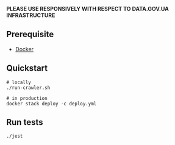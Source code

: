**PLEASE USE RESPONSIVELY WITH RESPECT TO DATA.GOV.UA INFRASTRUCTURE**

## Prerequisite
* [Docker](https://www.docker.com/products/docker)

## Quickstart

```
# locally
./run-crawler.sh

# in production
docker stack deploy -c deploy.yml
```

## Run tests

```
./jest
```
